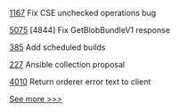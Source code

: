 
[1167](https://github.com/hyperledger/solang/pull/1167) Fix CSE unchecked operations bug

[5075](https://github.com/hyperledger/besu/pull/5075) [4844] Fix GetBlobBundleV1 response

[385](https://github.com/hyperledger/fabric-chaincode-node/pull/385) Add scheduled builds

[227](https://github.com/hyperledger-labs/hyperledger-labs.github.io/pull/227) Ansible collection proposal

[4010](https://github.com/hyperledger/fabric/pull/4010) Return orderer error text to client


[See more >>>](https://start-here.hyperledger.org/pull-requests)
